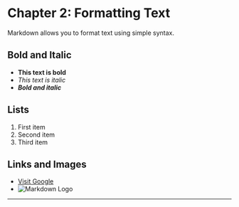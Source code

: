 # Chapter 2: Formatting Text

Markdown allows you to format text using simple syntax.

## Bold and Italic
- **This text is bold**
- *This text is italic*
- ***Bold and italic***

## Lists
1. First item
2. Second item
3. Third item

## Links and Images
- [Visit Google](https://www.google.com)
- ![Markdown Logo](https://upload.wikimedia.org/wikipedia/commons/4/48/Markdown-mark.svg)

---